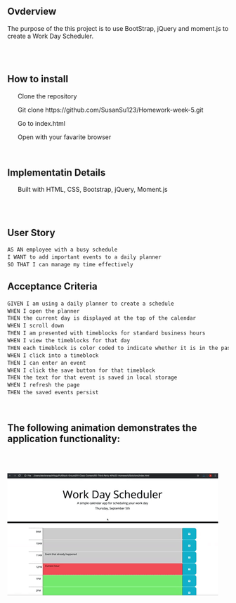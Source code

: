 ## Ovderview
The purpose of the this project is to use BootStrap, jQuery and moment.js to create a Work Day Scheduler.

<br>
<br>

## How to install
<ul> Clone the repository</ul>
<ul>Git clone https://github.com/SusanSu123/Homework-week-5.git</ul>
<ul> Go to index.html</ul>
<ul>Open with your favarite browser</ul>

<br>

## Implementatin Details

<ul>Built with HTML, CSS, Bootstrap, jQuery, Moment.js</ul>

<br>
<br>

## User Story

```md
AS AN employee with a busy schedule
I WANT to add important events to a daily planner
SO THAT I can manage my time effectively
```

## Acceptance Criteria

```md
GIVEN I am using a daily planner to create a schedule
WHEN I open the planner
THEN the current day is displayed at the top of the calendar
WHEN I scroll down
THEN I am presented with timeblocks for standard business hours
WHEN I view the timeblocks for that day
THEN each timeblock is color coded to indicate whether it is in the past, present, or future
WHEN I click into a timeblock
THEN I can enter an event
WHEN I click the save button for that timeblock
THEN the text for that event is saved in local storage
WHEN I refresh the page
THEN the saved events persist
```
<br>

## The following animation demonstrates the application functionality:
<br>
<br>

![A user clicks on slots on the color-coded calendar and edits the events.](./assets/05-third-party-apis-homework-demo.gif)

